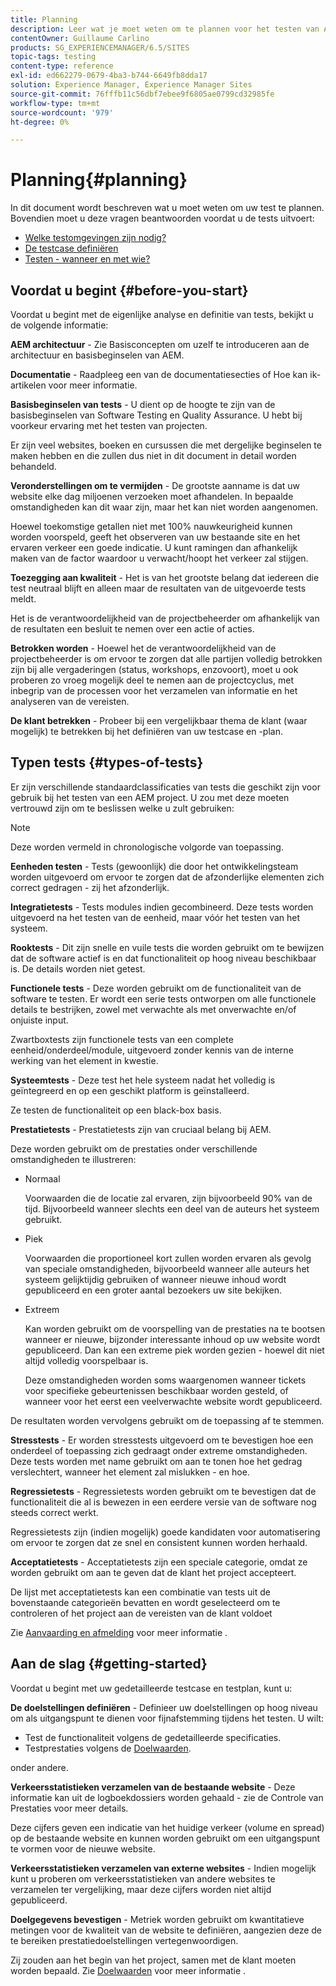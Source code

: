 ```yaml
---
title: Planning
description: Leer wat je moet weten om te plannen voor het testen van Adobe Experience Manager.
contentOwner: Guillaume Carlino
products: SG_EXPERIENCEMANAGER/6.5/SITES
topic-tags: testing
content-type: reference
exl-id: ed662279-0679-4ba3-b744-6649fb8dda17
solution: Experience Manager, Experience Manager Sites
source-git-commit: 76fffb11c56dbf7ebee9f6805ae0799cd32985fe
workflow-type: tm+mt
source-wordcount: '979'
ht-degree: 0%

---
```


# Planning{#planning}

In dit document wordt beschreven wat u moet weten om uw test te plannen. Bovendien moet u deze vragen beantwoorden voordat u de tests uitvoert:

* [Welke testomgevingen zijn nodig?](/help/sites-developing/test-environments.md)
* [De testcase definiëren](/help/sites-developing/test-cases.md)
* [Testen - wanneer en met wie?](/help/sites-developing/when-who.md)

## Voordat u begint {#before-you-start}

Voordat u begint met de eigenlijke analyse en definitie van tests, bekijkt u de volgende informatie:

**AEM architectuur** - Zie Basisconcepten om uzelf te introduceren aan de architectuur en basisbeginselen van AEM.

**Documentatie** - Raadpleeg een van de documentatiesecties of Hoe kan ik-artikelen voor meer informatie.

**Basisbeginselen van tests** - U dient op de hoogte te zijn van de basisbeginselen van Software Testing en Quality Assurance. U hebt bij voorkeur ervaring met het testen van projecten.

Er zijn veel websites, boeken en cursussen die met dergelijke beginselen te maken hebben en die zullen dus niet in dit document in detail worden behandeld.

**Veronderstellingen om te vermijden** - De grootste aanname is dat uw website elke dag miljoenen verzoeken moet afhandelen. In bepaalde omstandigheden kan dit waar zijn, maar het kan niet worden aangenomen.

Hoewel toekomstige getallen niet met 100% nauwkeurigheid kunnen worden voorspeld, geeft het observeren van uw bestaande site en het ervaren verkeer een goede indicatie. U kunt ramingen dan afhankelijk maken van de factor waardoor u verwacht/hoopt het verkeer zal stijgen.

**Toezegging aan kwaliteit** - Het is van het grootste belang dat iedereen die test neutraal blijft en alleen maar de resultaten van de uitgevoerde tests meldt.

Het is de verantwoordelijkheid van de projectbeheerder om afhankelijk van de resultaten een besluit te nemen over een actie of acties.

**Betrokken worden** - Hoewel het de verantwoordelijkheid van de projectbeheerder is om ervoor te zorgen dat alle partijen volledig betrokken zijn bij alle vergaderingen (status, workshops, enzovoort), moet u ook proberen zo vroeg mogelijk deel te nemen aan de projectcyclus, met inbegrip van de processen voor het verzamelen van informatie en het analyseren van de vereisten.

**De klant betrekken** - Probeer bij een vergelijkbaar thema de klant (waar mogelijk) te betrekken bij het definiëren van uw testcase en -plan.

## Typen tests {#types-of-tests}

Er zijn verschillende standaardclassificaties van tests die geschikt zijn voor gebruik bij het testen van een AEM project. U zou met deze moeten vertrouwd zijn om te beslissen welke u zult gebruiken:

>[!NOTE]
>
>Deze worden vermeld in chronologische volgorde van toepassing.

**Eenheden testen** - Tests (gewoonlijk) die door het ontwikkelingsteam worden uitgevoerd om ervoor te zorgen dat de afzonderlijke elementen zich correct gedragen - zij het afzonderlijk.

**Integratietests** - Tests modules indien gecombineerd. Deze tests worden uitgevoerd na het testen van de eenheid, maar vóór het testen van het systeem.

**Rooktests** - Dit zijn snelle en vuile tests die worden gebruikt om te bewijzen dat de software actief is en dat functionaliteit op hoog niveau beschikbaar is. De details worden niet getest.

**Functionele tests** - Deze worden gebruikt om de functionaliteit van de software te testen. Er wordt een serie tests ontworpen om alle functionele details te bestrijken, zowel met verwachte als met onverwachte en/of onjuiste input.

Zwartboxtests zijn functionele tests van een complete eenheid/onderdeel/module, uitgevoerd zonder kennis van de interne werking van het element in kwestie.

**Systeemtests** - Deze test het hele systeem nadat het volledig is geïntegreerd en op een geschikt platform is geïnstalleerd.

Ze testen de functionaliteit op een black-box basis.

**Prestatietests** - Prestatietests zijn van cruciaal belang bij AEM.

Deze worden gebruikt om de prestaties onder verschillende omstandigheden te illustreren:

* Normaal

  Voorwaarden die de locatie zal ervaren, zijn bijvoorbeeld 90% van de tijd. Bijvoorbeeld wanneer slechts een deel van de auteurs het systeem gebruikt.

* Piek

  Voorwaarden die proportioneel kort zullen worden ervaren als gevolg van speciale omstandigheden, bijvoorbeeld wanneer alle auteurs het systeem gelijktijdig gebruiken of wanneer nieuwe inhoud wordt gepubliceerd en een groter aantal bezoekers uw site bekijken.

* Extreem

  Kan worden gebruikt om de voorspelling van de prestaties na te bootsen wanneer er nieuwe, bijzonder interessante inhoud op uw website wordt gepubliceerd. Dan kan een extreme piek worden gezien - hoewel dit niet altijd volledig voorspelbaar is.

  Deze omstandigheden worden soms waargenomen wanneer tickets voor specifieke gebeurtenissen beschikbaar worden gesteld, of wanneer voor het eerst een veelverwachte website wordt gepubliceerd.

De resultaten worden vervolgens gebruikt om de toepassing af te stemmen.

**Stresstests** - Er worden stresstests uitgevoerd om te bevestigen hoe een onderdeel of toepassing zich gedraagt onder extreme omstandigheden. Deze tests worden met name gebruikt om aan te tonen hoe het gedrag verslechtert, wanneer het element zal mislukken - en hoe.

**Regressietests** - Regressietests worden gebruikt om te bevestigen dat de functionaliteit die al is bewezen in een eerdere versie van de software nog steeds correct werkt.

Regressietests zijn (indien mogelijk) goede kandidaten voor automatisering om ervoor te zorgen dat ze snel en consistent kunnen worden herhaald.

**Acceptatietests** - Acceptatietests zijn een speciale categorie, omdat ze worden gebruikt om aan te geven dat de klant het project accepteert.

De lijst met acceptatietests kan een combinatie van tests uit de bovenstaande categorieën bevatten en wordt geselecteerd om te controleren of het project aan de vereisten van de klant voldoet

Zie [Aanvaarding en afmelding](/help/sites-developing/acceptance-signoff.md) voor meer informatie .

## Aan de slag {#getting-started}

Voordat u begint met uw gedetailleerde testcase en testplan, kunt u:

**De doelstellingen definiëren** - Definieer uw doelstellingen op hoog niveau om als uitgangspunt te dienen voor fijnafstemming tijdens het testen. U wilt:

* Test de functionaliteit volgens de gedetailleerde specificaties.
* Testprestaties volgens de [Doelwaarden](/help/managing/best-practices-further-reference.md#key-performance-indicators-and-target-metrics).

onder andere.

**Verkeersstatistieken verzamelen van de bestaande website** - Deze informatie kan uit de logboekdossiers worden gehaald - zie de Controle van Prestaties voor meer details.

Deze cijfers geven een indicatie van het huidige verkeer (volume en spread) op de bestaande website en kunnen worden gebruikt om een uitgangspunt te vormen voor de nieuwe website.

**Verkeersstatistieken verzamelen van externe websites** - Indien mogelijk kunt u proberen om verkeersstatistieken van andere websites te verzamelen ter vergelijking, maar deze cijfers worden niet altijd gepubliceerd.

**Doelgegevens bevestigen** - Metriek worden gebruikt om kwantitatieve metingen voor de kwaliteit van de website te definiëren, aangezien deze de te bereiken prestatiedoelstellingen vertegenwoordigen.

Zij zouden aan het begin van het project, samen met de klant moeten worden bepaald. Zie [Doelwaarden](/help/sites-developing/planning.md) voor meer informatie .
